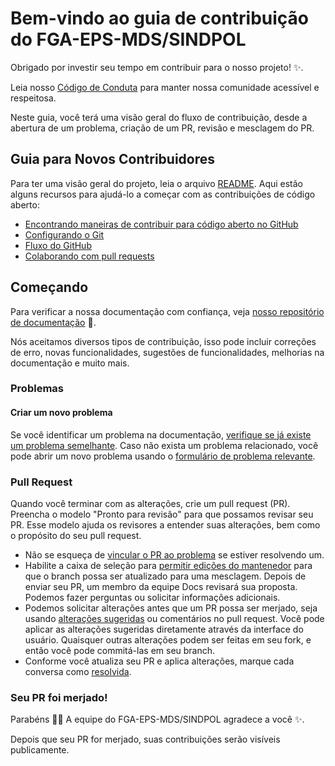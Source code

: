 # Bem-vindo ao guia de contribuição do FGA-EPS-MDS/SINDPOL <!-- omit in toc -->

Obrigado por investir seu tempo em contribuir para o nosso projeto!  :sparkles:.

Leia nosso [Código de Conduta](./CODE_OF_CONDUCT) para manter nossa comunidade acessível e respeitosa.

Neste guia, você terá uma visão geral do fluxo de contribuição, desde a abertura de um problema, criação de um PR, revisão e mesclagem do PR.

## Guia para Novos Contribuidores

Para ter uma visão geral do projeto, leia o arquivo [README](README.md). Aqui estão alguns recursos para ajudá-lo a começar com as contribuições de código aberto:

- [Encontrando maneiras de contribuir para código aberto no GitHub](https://docs.github.com/en/get-started/exploring-projects-on-github/finding-ways-to-contribute-to-open-source-on-github)
- [Configurando o Git](https://docs.github.com/en/get-started/quickstart/set-up-git)
- [Fluxo do GitHub](https://docs.github.com/en/get-started/quickstart/github-flow)
- [Colaborando com pull requests](https://docs.github.com/en/github/collaborating-with-pull-requests)

## Começando

Para verificar a nossa documentação com confiança, veja [nosso repositório de documentação](https://github.com/fga-eps-mds/2023.2-SINDPOL-DOC) :confetti_ball:.

Nós aceitamos diversos tipos de contribuição, isso pode incluir correções de erro, novas funcionalidades, sugestões de funcionalidades, melhorias na documentação e muito mais.

### Problemas

#### Criar um novo problema

Se você identificar um problema na documentação, [verifique se já existe um problema semelhante](https://docs.github.com/en/github/searching-for-information-on-github/searching-on-github/searching-issues-and-pull-requests#search-by-the-title-body-or-comments). Caso não exista um problema relacionado, você pode abrir um novo problema usando o [formulário de problema relevante](https://github.com/fga-eps-mds/2023.2-SINDPOL-Patrimonio/issues/new).


### Pull Request

Quando você terminar com as alterações, crie um pull request (PR). Preencha o modelo "Pronto para revisão" para que possamos revisar seu PR. Esse modelo ajuda os revisores a entender suas alterações, bem como o propósito do seu pull request.
- Não se esqueça de [vincular o PR ao problema](https://docs.github.com/en/issues/tracking-your-work-with-issues/linking-a-pull-request-to-an-issue) se estiver resolvendo um.
- Habilite a caixa de seleção para [permitir edições do mantenedor](https://docs.github.com/en/github/collaborating-with-issues-and-pull-requests/allowing-changes-to-a-pull-request-branch-created-from-a-fork) para que o branch possa ser atualizado para uma mesclagem.
Depois de enviar seu PR, um membro da equipe Docs revisará sua proposta. Podemos fazer perguntas ou solicitar informações adicionais.
- Podemos solicitar alterações antes que um PR possa ser merjado, seja usando [alterações sugeridas](https://docs.github.com/en/github/collaborating-with-issues-and-pull-requests/incorporating-feedback-in-your-pull-request) ou comentários no pull request. Você pode aplicar as alterações sugeridas diretamente através da interface do usuário. Quaisquer outras alterações podem ser feitas em seu fork, e então você pode commitá-las em seu branch.
- Conforme você atualiza seu PR e aplica alterações, marque cada conversa como [resolvida](https://docs.github.com/en/github/collaborating-with-issues-and-pull-requests/commenting-on-a-pull-request#resolving-conversations).

### Seu PR foi merjado!

Parabéns :tada::tada: A equipe do FGA-EPS-MDS/SINDPOL agradece a você :sparkles:.

Depois que seu PR for merjado, suas contribuições serão visíveis publicamente.

